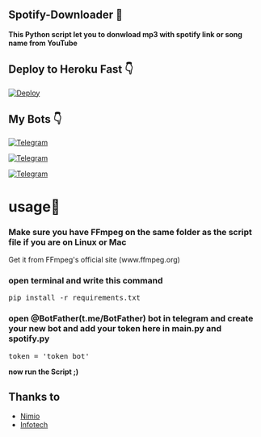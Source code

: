 ## Spotify-Downloader 🎵

<b>This Python script let you to donwload mp3 with spotify link or song name from YouTube</b>
## Deploy to Heroku Fast 👇
[![Deploy](https://www.herokucdn.com/deploy/button.svg)](https://heroku.com/deploy?template=https://github.com/infotechIT/Spotify-Downloader-Bot/tree/Heroku)

## My Bots 👇
[![Telegram](https://img.shields.io/badge/Telegram-2CA5E0?style=for-the-badge&logo=telegram&logoColor=white&label=SpotifyDLBot)](https://t.me/spotifyv4bot)

[![Telegram](https://img.shields.io/badge/Telegram-2CA5E0?style=for-the-badge&logo=telegram&logoColor=white&label=SpotifyDatabase)](https://t.me/spotifydatabase)

[![Telegram](https://img.shields.io/badge/Telegram-2CA5E0?style=for-the-badge&logo=telegram&logoColor=white&label=MyChannel)](https://t.me/WEArERedx)




       
<h1>usage👤</h1>
<h3>
Make sure you have FFmpeg on the same folder as the script file if you are on Linux or Mac
</h3>
<p>
Get it from FFmpeg's official site (www.ffmpeg.org)
</p> 
<h3>open terminal and write this command</h3>
<pre>pip install -r requirements.txt</pre>
<h3>open @BotFather(t.me/BotFather) bot in telegram and create your new bot and add your token here in main.py and spotify.py
</h3>
<pre>token = 'token bot'</pre>

<b>now run the Script ;)</b>

## Thanks to
- [Nimio](https://github.com/nimiology)
- [Infotech](https://github.com/infotechIT)
